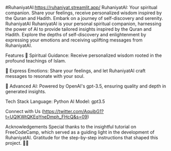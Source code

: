 #RuhaniyatAI:https://ruhaniyat.streamlit.app/
RuhaniyatAI: Your spiritual companion. Share your feelings, receive personalized wisdom inspired by the Quran and Hadith. Embark on a journey of self-discovery and serenity.
RuhaniyatAI
RuhaniyatAI is your personal spiritual companion, harnessing the power of AI to provide tailored insights inspired by the Quran and Hadith. Explore the depths of self-discovery and enlightenment by expressing your emotions and receiving uplifting messages from RuhaniyatAI.

Features
🌟 Spiritual Guidance: Receive personalized wisdom rooted in the profound teachings of Islam.

📝 Express Emotions: Share your feelings, and let RuhaniyatAI craft messages to resonate with your soul.

🤖 Advanced AI: Powered by OpenAI's gpt-3.5, ensuring quality and depth in generated insights.

Tech Stack
Language: Python
AI Model: gpt3.5


Connect with Us (https://twitter.com/AquibG1?t=UQlKWtQKEqYneDmph_FHcQ&s=09)


Acknowledgements
Special thanks to the insightful tutorial on FreeCodeCamp, which served as a guiding light in the development of RuhaniyatAI. Gratitude for the step-by-step instructions that shaped this project. 🙏🚀






